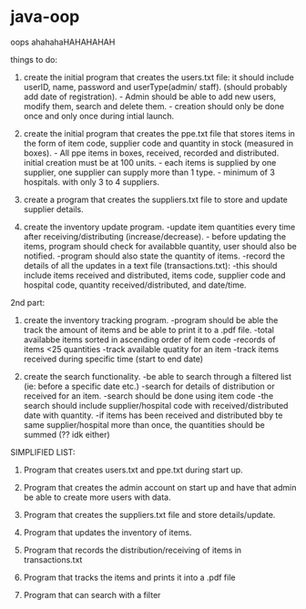 # java-oop
oops
ahahahaHAHAHAHAH


things to do:

1. create the initial program that creates the users.txt file: it should include userID, name, password and userType(admin/ staff). (should probably add date of registration).
       - Admin should be able to add new users, modify them, search and delete them.
       - creation should only be done once and only once during intial launch.
   
2. create the initial program that creates the ppe.txt file that stores items in the form of item code, supplier code and quantity in stock (measured in boxes).
        - All ppe items in boxes, received, recorded and distributed. initial creation must be at 100 units.
        - each items is supplied by one supplier, one supplier can supply more than 1 type.
        - minimum of 3 hospitals. with only 3 to 4 suppliers.

3. create a program that creates the suppliers.txt file to store and update supplier details.

4. create the inventory update program.
         -update item quantities every time after receiving/distributing (increase/decrease).
         - before updating the items, program should check for availabble quantity, user should also be notified.
                 -program should also state the quantity of items.
         -record the details of all the updates in a text file (transactions.txt):
                 -this should include items received and distributed, items code, supplier code and hospital code, quantity received/distributed, and date/time.



2nd part:

1. create the inventory tracking program.
         -program should be able the track the amount of items and be able to print it to a .pdf file.
         -total availabbe items sorted in ascending order of item code
         -records of items <25 quantities
         -track available quatity for an item
         -track items received during specific time (start to end date)

2. create the search functionality.
         -be able to search through a filtered list (ie: before a specific date etc.)
         -search for details of distribution or received for an item.
         -search should be done using item code
         -the search should include supplier/hospital code with received/distributed date with quantity.
         -if items has been received and distributed bby te same supplier/hospital more than once, the quantities should be summed (?? idk either)

SIMPLIFIED LIST:
1. Program that creates users.txt and ppe.txt during start up.
2. Program that creates the admin account on start up and have that admin be able to create more users with data.
3. Program that creates the suppliers.txt file and store details/update.
4. Program that updates the inventory of items.
5. Program that records the distribution/receiving of items in transactions.txt

6. Program that tracks the items and prints it into a .pdf file
7. Program that can search with a filter
